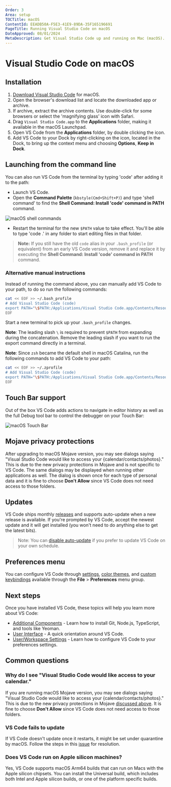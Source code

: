 ```yaml
---
Order: 3
Area: setup
TOCTitle: macOS
ContentId: EEADB50A-F5E3-41E9-89DA-35F165196691
PageTitle: Running Visual Studio Code on macOS
DateApproved: 08/01/2024
MetaDescription: Get Visual Studio Code up and running on Mac (macOS).
---
```

# Visual Studio Code on macOS

## Installation

1. [Download Visual Studio Code](https://go.microsoft.com/fwlink/?LinkID=534106) for macOS.
2. Open the browser's download list and locate the downloaded app or archive.
3. If archive, extract the archive contents. Use double-click for some browsers or select the 'magnifying glass' icon with Safari.
4. Drag `Visual Studio Code.app` to the **Applications** folder, making it available in the macOS Launchpad.
5. Open VS Code from the **Applications** folder, by double clicking the icon.
6. Add VS Code to your Dock by right-clicking on the icon, located in the Dock, to bring up the context menu and choosing **Options**, **Keep in Dock**.

## Launching from the command line

You can also run VS Code from the terminal by typing 'code' after adding it to the path:

* Launch VS Code.
* Open the **Command Palette** (`kbstyle(Cmd+Shift+P)`) and type 'shell command' to find the **Shell Command: Install 'code' command in PATH** command.

![macOS shell commands](images/mac/shell-command.png)

* Restart the terminal for the new `$PATH` value to take effect. You'll be able to type 'code .' in any folder to start editing files in that folder.

>**Note:** If you still have the old `code` alias in your `.bash_profile` (or equivalent) from an early VS Code version, remove it and replace it by executing the **Shell Command: Install 'code' command in PATH** command.

### Alternative manual instructions

Instead of running the command above, you can manually add VS Code to your path,
to do so run the following commands:

```bash
cat << EOF >> ~/.bash_profile
# Add Visual Studio Code (code)
export PATH="\$PATH:/Applications/Visual Studio Code.app/Contents/Resources/app/bin"
EOF
```

Start a new terminal to pick up your `.bash_profile` changes.

**Note**: The leading slash `\` is required to prevent `$PATH` from expanding during the concatenation. Remove the leading slash if you want to run the export command directly in a terminal.

**Note**: Since `zsh` became the default shell in macOS Catalina, run the following commands to add VS Code to your path:

```zsh
cat << EOF >> ~/.zprofile
# Add Visual Studio Code (code)
export PATH="\$PATH:/Applications/Visual Studio Code.app/Contents/Resources/app/bin"
EOF
```

## Touch Bar support

Out of the box VS Code adds actions to navigate in editor history as well as the full Debug tool bar to control the debugger on your Touch Bar:

![macOS Touch Bar](images/mac/touchbar.gif)

## Mojave privacy protections

After upgrading to macOS Mojave version, you may see dialogs saying "Visual Studio Code would like to access your {calendar/contacts/photos}." This is due to the new privacy protections in Mojave and is not specific to VS Code. The same dialogs may be displayed when running other applications as well. The dialog is shown once for each type of personal data and it is fine to choose **Don't Allow** since VS Code does not need access to those folders.

## Updates

VS Code ships monthly [releases](/updates) and supports auto-update when a new release is available. If you're prompted by VS Code, accept the newest update and it will get installed (you won't need to do anything else to get the latest bits).

>Note: You can [disable auto-update](/docs/supporting/faq.md#how-do-i-opt-out-of-vs-code-autoupdates) if you prefer to update VS Code on your own schedule.

## Preferences menu

You can configure VS Code through [settings](/docs/getstarted/settings.md), [color themes](/docs/getstarted/themes.md), and [custom keybindings](/docs/getstarted/keybindings.md) available through the **File** > **Preferences** menu group.

## Next steps

Once you have installed VS Code, these topics will help you learn more about VS Code:

* [Additional Components](/docs/setup/additional-components.md) - Learn how to install Git, Node.js, TypeScript, and tools like Yeoman.
* [User Interface](/docs/getstarted/userinterface.md) - A quick orientation around VS Code.
* [User/Workspace Settings](/docs/getstarted/settings.md) - Learn how to configure VS Code to your preferences settings.

## Common questions

### Why do I see "Visual Studio Code would like access to your calendar."

If you are running macOS Mojave version, you may see dialogs saying "Visual Studio Code would like to access your {calendar/contacts/photos}." This is due to the new privacy protections in Mojave [discussed above](#mojave-privacy-protections). It is fine to choose **Don't Allow** since VS Code does not need access to those folders.

### VS Code fails to update

If VS Code doesn't update once it restarts, it might be set under quarantine by macOS. Follow the steps in this [issue](https://github.com/microsoft/vscode/issues/7426#issuecomment-425093469) for resolution.

### Does VS Code run on Apple silicon machines?

Yes, VS Code supports macOS Arm64 builds that can run on Macs with the Apple silicon chipsets. You can install the Universal build, which includes both Intel and Apple silicon builds, or one of the platform specific builds.
